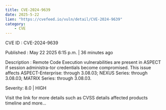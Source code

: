 ```yaml
---
title: CVE-2024-9639
date: 2025-5-22
lien: "https://cvefeed.io/vuln/detail/CVE-2024-9639"
category:
    - CVE
---
```


CVE ID : CVE-2024-9639

Published :  May 22
2025
6:15 p.m. | 36 minutes ago

Description : Remote Code Execution vulnerabilities are present in ASPECT if session administra-tor credentials become compromised.
This issue affects ASPECT-Enterprise: through 3.08.03; NEXUS Series: through 3.08.03; MATRIX Series: through 3.08.03.

Severity: 8.0 | HIGH

Visit the link for more details
such as CVSS details
affected products
timeline
and more...

